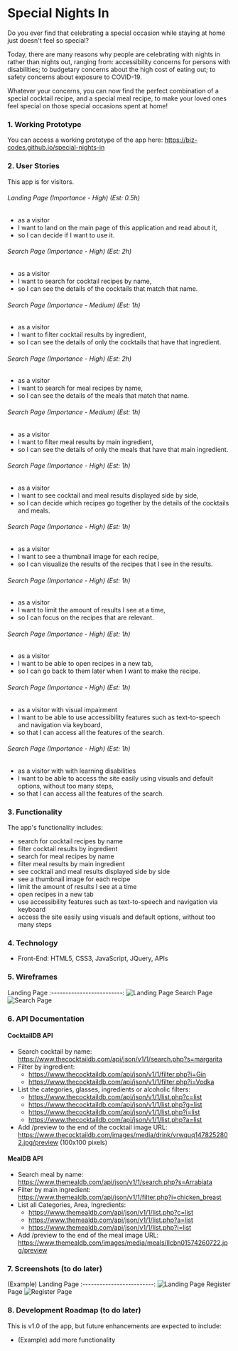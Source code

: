 
# Special Nights In 
Do you ever find that celebrating a special occasion while staying at home just doesn't feel so special? 

Today, there are many reasons why people are celebrating with nights in rather than nights out, ranging from: accessibility concerns for persons with disabilities; to budgetary concerns about the high cost of eating out; to safety concerns about exposure to COVID-19. 

Whatever your concerns, you can now find the perfect combination of a special cocktail recipe, and a special meal recipe, to make your loved ones feel special on those special occasions spent at home!


### 1. Working Prototype 
You can access a working prototype of the app here: https://biz-codes.github.io/special-nights-in



### 2. User Stories
This app is for visitors.

###### Landing Page (Importance - High) (Est: 0.5h)
* as a visitor
* I want to land on the main page of this application and read about it,
* so I can decide if I want to use it.

###### Search Page (Importance - High) (Est: 2h)
* as a visitor
* I want to search for cocktail recipes by name,
* so I can see the details of the cocktails that match that name.

###### Search Page (Importance - Medium) (Est: 1h)
* as a visitor
* I want to filter cocktail results by ingredient,
* so I can see the details of only the cocktails that have that ingredient.

###### Search Page (Importance - High) (Est: 2h)
* as a visitor
* I want to search for meal recipes by name,
* so I can see the details of the meals that match that name.

###### Search Page (Importance - Medium) (Est: 1h)
* as a visitor
* I want to filter meal results by main ingredient,
* so I can see the details of only the meals that have that main ingredient.

###### Search Page (Importance - High) (Est: 1h)
* as a visitor
* I want to see cocktail and meal results displayed side by side,
* so I can decide which recipes go together by the details of the cocktails and meals.

###### Search Page (Importance - High) (Est: 1h)
* as a visitor
* I want to see a thumbnail image for each recipe,
* so I can visualize the results of the recipes that I see in the results.

###### Search Page (Importance - High) (Est: 1h)
* as a visitor
* I want to limit the amount of results I see at a time,
* so I can focus on the recipes that are relevant.

###### Search Page (Importance - High) (Est: 1h)
* as a visitor
* I want to be able to open recipes in a new tab,
* so I can go back to them later when I want to make the recipe.

###### Search Page (Importance - High) (Est: 1h)
* as a visitor with visual impairment
* I want to be able to use accessibility features such as text-to-speech and navigation via keyboard,
* so that I can access all the features of the search.

###### Search Page (Importance - High) (Est: 1h)
* as a visitor with with learning disabilities
* I want to be able to access the site easily using visuals and default options, without too many steps, 
* so that I can access all the features of the search.


### 3. Functionality
The app's functionality includes:
* search for cocktail recipes by name
* filter cocktail results by ingredient
* search for meal recipes by name
* filter meal results by main ingredient
* see cocktail and meal results displayed side by side
* see a thumbnail image for each recipe
* limit the amount of results I see at a time
* open recipes in a new tab
* use accessibility features such as text-to-speech and navigation via keyboard
* access the site easily using visuals and default options, without too many steps




### 4. Technology 
* Front-End: HTML5, CSS3, JavaScript, JQuery, APIs


### 5. Wireframes 
Landing Page
:-------------------------:
![Landing Page](/github-images/wireframes/landing-page.jpg)
Search Page
![Search Page](/github-images/wireframes/search-page.jpg)



### 6. API Documentation 

#### CocktailDB API
* Search cocktail by name: https://www.thecocktaildb.com/api/json/v1/1/search.php?s=margarita
* Filter by ingredient: 
    * https://www.thecocktaildb.com/api/json/v1/1/filter.php?i=Gin
    * https://www.thecocktaildb.com/api/json/v1/1/filter.php?i=Vodka
* List the categories, glasses, ingredients or alcoholic filters:
    * https://www.thecocktaildb.com/api/json/v1/1/list.php?c=list
    * https://www.thecocktaildb.com/api/json/v1/1/list.php?g=list
    * https://www.thecocktaildb.com/api/json/v1/1/list.php?i=list
    * https://www.thecocktaildb.com/api/json/v1/1/list.php?a=list
* Add /preview to the end of the cocktail image URL: https://www.thecocktaildb.com/images/media/drink/vrwquq1478252802.jpg/preview (100x100 pixels)

#### MealDB API
* Search meal by name: https://www.themealdb.com/api/json/v1/1/search.php?s=Arrabiata
* Filter by main ingredient: https://www.themealdb.com/api/json/v1/1/filter.php?i=chicken_breast
* List all Categories, Area, Ingredients:
    * https://www.themealdb.com/api/json/v1/1/list.php?c=list
    * https://www.themealdb.com/api/json/v1/1/list.php?a=list
    * https://www.themealdb.com/api/json/v1/1/list.php?i=list
* Add /preview to the end of the meal image URL: https://www.themealdb.com/images/media/meals/llcbn01574260722.jpg/preview


### 7. Screenshots (to do later)
(Example) Landing Page
:-------------------------:
![Landing Page](/github-images/screenshots/landing-page-screenshot.png)
Register Page
![Register Page](/github-images/screenshots/register-page-screenshot.png)



### 8. Development Roadmap (to do later)
This is v1.0 of the app, but future enhancements are expected to include:
* (Example) add more functionality



